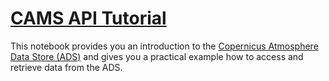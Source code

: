# [CAMS API Tutorial](../notebooks/da-ads-tutorial/da-ads-tutorial.ipynb)

This notebook provides you an introduction to the [Copernicus Atmosphere Data Store (ADS)](https://ads.atmosphere.copernicus.eu/) and gives you a practical example how to access and retrieve data from the ADS.
